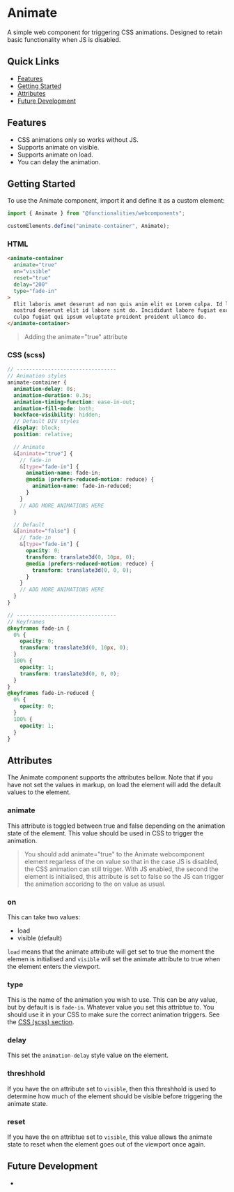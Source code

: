 # Animate

A simple web component for triggering CSS animations. Designed to retain basic functionality when JS is disabled.

## Quick Links

- [Features](#features)
- [Getting Started](#getting-started)
- [Attributes](#attributes)
- [Future Development](#future-development)

## Features

- CSS animations only so works without JS.
- Supports animate on visible.
- Supports animate on load.
- You can delay the animation.

## Getting Started

To use the Animate component, import it and define it as a custom element:

```typescript
import { Animate } from "@functionalities/webcomponents";

customElements.define("animate-container", Animate);
```

### HTML

```html
<animate-container
  animate="true"
  on="visible"
  reset="true"
  delay="200"
  type="fade-in"
>
  Elit laboris amet deserunt ad non quis anim elit ex Lorem culpa. Id labore id
  nostrud deserunt elit id labore sint do. Incididunt labore fugiat excepteur
  culpa fugiat qui ipsum voluptate proident proident ullamco do.
</animate-container>
```

> Adding the animate="true" attribute

### CSS (scss)

```scss
// --------------------------------
// Animation styles
animate-container {
  animation-delay: 0s;
  animation-duration: 0.3s;
  animation-timing-function: ease-in-out;
  animation-fill-mode: both;
  backface-visibility: hidden;
  // Default DIV styles
  display: block;
  position: relative;

  // Animate
  &[animate="true"] {
    // fade-in
    &[type="fade-in"] {
      animation-name: fade-in;
      @media (prefers-reduced-motion: reduce) {
        animation-name: fade-in-reduced;
      }
    }
    // ADD MORE ANIMATIONS HERE
  }

  // Default
  &[animate="false"] {
    // fade-in
    &[type="fade-in"] {
      opacity: 0;
      transform: translate3d(0, 10px, 0);
      @media (prefers-reduced-motion: reduce) {
        transform: translate3d(0, 0, 0);
      }
    }
    // ADD MORE ANIMATIONS HERE
  }
}

// --------------------------------
// Keyframes
@keyframes fade-in {
  0% {
    opacity: 0;
    transform: translate3d(0, 10px, 0);
  }
  100% {
    opacity: 1;
    transform: translate3d(0, 0, 0);
  }
}
@keyframes fade-in-reduced {
  0% {
    opacity: 0;
  }
  100% {
    opacity: 1;
  }
}
```

## Attributes

The Animate component supports the attributes bellow. Note that if you have not set the values in markup, on load the element will add the default values to the element.

### animate

This attribute is toggled between true and false depending on the animation state of the element. This value should be used in CSS to trigger the animation.

> You should add animate="true" to the Animate webcomponent element regarless of the on value so that in the case JS is disabled, the CSS animation can still trigger. With JS enabled, the second the element is initialised, this attribute is set to false so the JS can trigger the animation accoridng to the on value as usual.

### on

This can take two values:

- load
- visible (default)

`load` means that the animate attribute will get set to true the moment the elemen is initialised and `visible` will set the animate attribute to true when the element enters the viewport.

### type

This is the name of the animation you wish to use. This can be any value, but by default is is `fade-in`. Whatever value you set this attribtue to. You should use it in your CSS to make sure the correct animation triggers. See the [CSS (scss) section](#css-scss).

### delay

This set the `animation-delay` style value on the element.

### threshhold

If you have the on attribute set to `visible`, then this threshhold is used to determine how much of the element should be visible before triggering the animate state.

### reset

If you have the on attribtue set to `visible`, this value allows the animate state to reset when the element goes out of the viewport once again.

## Future Development

-

